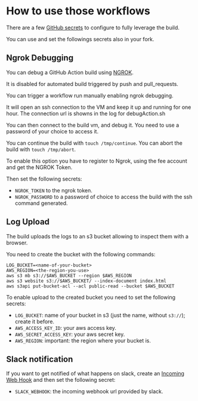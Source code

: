 # How to use those workflows

There are a few [GitHub secrets](https://docs.github.com/en/actions/security-guides/encrypted-secrets) to configure to fully leverage the build.

You can use and set the followings secrets also in your fork.

## Ngrok Debugging

You can debug a GitHub Action build using [NGROK](https://ngrok.com/).

It is disabled for automated build triggered by push and pull_requests.

You can trigger a workflow run manually  enabling ngrok debugging.

It will open an ssh connection to the VM and keep it up and running for one hour.
The connection url is showns in the log for debugAction.sh

You can then connect to the build vm, and debug it.
You need to use a password of your choice to access it.

You can continue the build with `touch /tmp/continue`.
You can abort the build with `touch /tmp/abort`.

To enable this option you have to register to Ngrok, using the fee account and get the NGROK Token.

Then set the following secrets:

- `NGROK_TOKEN` to the ngrok token.
- `NGROK_PASSWORD` to a password of choice to access the build with the ssh command generated.

## Log Upload

The build uploads the logs to an s3 bucket allowing to inspect them with a browser.

You need to create the bucket with the following commands:

```
LOG_BUCKET=<name-of-your-bucket>
AWS_REGION=<the-region-you-use>
aws s3 mb s3://$AWS_BUCKET --region $AWS_REGION
aws s3 website s3://$AWS_BUCKET/ --index-document index.html
aws s3api put-bucket-acl --acl public-read --bucket $AWS_BUCKET
```

To enable upload to the created bucket you need to set the following secrets:

- `LOG_BUCKET`: name of your bucket in s3 (just the name, without `s3://`); create it before.
- `AWS_ACCESS_KEY_ID`: your aws access key.
- `AWS_SECRET_ACCESS_KEY`: your aws secret key.
- `AWS_REGION`: important: the region where your bucket is.

## Slack notification

If you want to get notified of what happens on slack, create an [Incoming Web Hook](https://api.slack.com/messaging/webhooks) and then set the following secret:

- `SLACK_WEBHOOK`: the incoming webhook url provided by slack.
